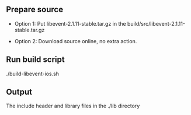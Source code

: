 ## Prepare source
* Option 1: Put libevent-2.1.11-stable.tar.gz in the build/src/libevent-2.1.11-stable.tar.gz

* Option 2: Download source online, no extra action.

## Run build script
./build-libevent-ios.sh

## Output
The include header and library files in the ./lib directory